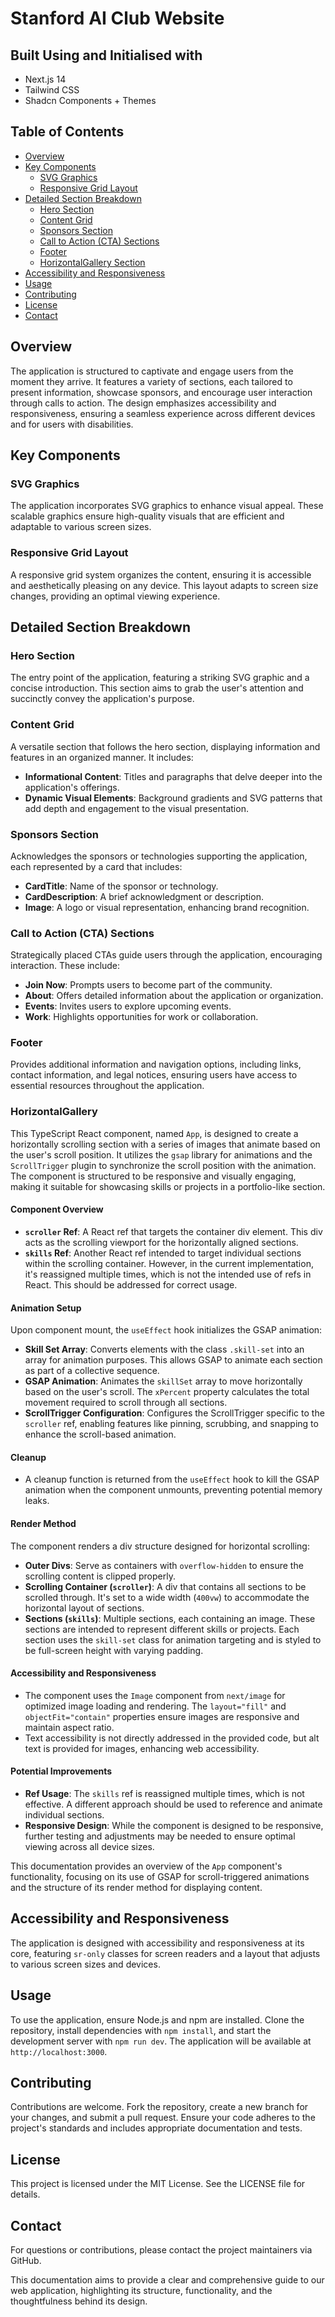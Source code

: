 # Stanford AI Club Website

## Built Using and Initialised with 
- Next.js 14 
- Tailwind CSS
- Shadcn Components + Themes

## Table of Contents

- [Overview](#overview)
- [Key Components](#key-components)
  - [SVG Graphics](#svg-graphics)
  - [Responsive Grid Layout](#responsive-grid-layout)
- [Detailed Section Breakdown](#detailed-section-breakdown)
  - [Hero Section](#hero-section)
  - [Content Grid](#content-grid)
  - [Sponsors Section](#sponsors-section)
  - [Call to Action (CTA) Sections](#call-to-action-cta-sections)
  - [Footer](#footer)
  - [HorizontalGallery Section](#horizontal-gallery)
- [Accessibility and Responsiveness](#accessibility-and-responsiveness)
- [Usage](#usage)
- [Contributing](#contributing)
- [License](#license)
- [Contact](#contact)

## Overview

The application is structured to captivate and engage users from the moment they arrive. It features a variety of sections, each tailored to present information, showcase sponsors, and encourage user interaction through calls to action. The design emphasizes accessibility and responsiveness, ensuring a seamless experience across different devices and for users with disabilities.

## Key Components

### SVG Graphics

The application incorporates SVG graphics to enhance visual appeal. These scalable graphics ensure high-quality visuals that are efficient and adaptable to various screen sizes.

### Responsive Grid Layout

A responsive grid system organizes the content, ensuring it is accessible and aesthetically pleasing on any device. This layout adapts to screen size changes, providing an optimal viewing experience.

## Detailed Section Breakdown

### Hero Section

The entry point of the application, featuring a striking SVG graphic and a concise introduction. This section aims to grab the user's attention and succinctly convey the application's purpose.

### Content Grid

A versatile section that follows the hero section, displaying information and features in an organized manner. It includes:

- **Informational Content**: Titles and paragraphs that delve deeper into the application's offerings.
- **Dynamic Visual Elements**: Background gradients and SVG patterns that add depth and engagement to the visual presentation.

### Sponsors Section

Acknowledges the sponsors or technologies supporting the application, each represented by a card that includes:

- **CardTitle**: Name of the sponsor or technology.
- **CardDescription**: A brief acknowledgment or description.
- **Image**: A logo or visual representation, enhancing brand recognition.

### Call to Action (CTA) Sections

Strategically placed CTAs guide users through the application, encouraging interaction. These include:

- **Join Now**: Prompts users to become part of the community.
- **About**: Offers detailed information about the application or organization.
- **Events**: Invites users to explore upcoming events.
- **Work**: Highlights opportunities for work or collaboration.

### Footer

Provides additional information and navigation options, including links, contact information, and legal notices, ensuring users have access to essential resources throughout the application.

### HorizontalGallery 
This TypeScript React component, named `App`, is designed to create a horizontally scrolling section with a series of images that animate based on the user's scroll position. It utilizes the `gsap` library for animations and the `ScrollTrigger` plugin to synchronize the scroll position with the animation. The component is structured to be responsive and visually engaging, making it suitable for showcasing skills or projects in a portfolio-like section.

#### Component Overview

- **`scroller` Ref**: A React ref that targets the container div element. This div acts as the scrolling viewport for the horizontally aligned sections.
- **`skills` Ref**: Another React ref intended to target individual sections within the scrolling container. However, in the current implementation, it's reassigned multiple times, which is not the intended use of refs in React. This should be addressed for correct usage.

#### Animation Setup

Upon component mount, the `useEffect` hook initializes the GSAP animation:

- **Skill Set Array**: Converts elements with the class `.skill-set` into an array for animation purposes. This allows GSAP to animate each section as part of a collective sequence.
- **GSAP Animation**: Animates the `skillSet` array to move horizontally based on the user's scroll. The `xPercent` property calculates the total movement required to scroll through all sections.
- **ScrollTrigger Configuration**: Configures the ScrollTrigger specific to the `scroller` ref, enabling features like pinning, scrubbing, and snapping to enhance the scroll-based animation.

#### Cleanup

- A cleanup function is returned from the `useEffect` hook to kill the GSAP animation when the component unmounts, preventing potential memory leaks.

#### Render Method

The component renders a div structure designed for horizontal scrolling:

- **Outer Divs**: Serve as containers with `overflow-hidden` to ensure the scrolling content is clipped properly.
- **Scrolling Container (`scroller`)**: A div that contains all sections to be scrolled through. It's set to a wide width (`400vw`) to accommodate the horizontal layout of sections.
- **Sections (`skills`)**: Multiple sections, each containing an image. These sections are intended to represent different skills or projects. Each section uses the `skill-set` class for animation targeting and is styled to be full-screen height with varying padding.

#### Accessibility and Responsiveness

- The component uses the `Image` component from `next/image` for optimized image loading and rendering. The `layout="fill"` and `objectFit="contain"` properties ensure images are responsive and maintain aspect ratio.
- Text accessibility is not directly addressed in the provided code, but alt text is provided for images, enhancing web accessibility.

#### Potential Improvements

- **Ref Usage**: The `skills` ref is reassigned multiple times, which is not effective. A different approach should be used to reference and animate individual sections.
- **Responsive Design**: While the component is designed to be responsive, further testing and adjustments may be needed to ensure optimal viewing across all device sizes.

This documentation provides an overview of the `App` component's functionality, focusing on its use of GSAP for scroll-triggered animations and the structure of its render method for displaying content.

## Accessibility and Responsiveness

The application is designed with accessibility and responsiveness at its core, featuring `sr-only` classes for screen readers and a layout that adjusts to various screen sizes and devices.

## Usage

To use the application, ensure Node.js and npm are installed. Clone the repository, install dependencies with `npm install`, and start the development server with `npm run dev`. The application will be available at `http://localhost:3000`.

## Contributing

Contributions are welcome. Fork the repository, create a new branch for your changes, and submit a pull request. Ensure your code adheres to the project's standards and includes appropriate documentation and tests.

## License

This project is licensed under the MIT License. See the LICENSE file for details.

## Contact

For questions or contributions, please contact the project maintainers via GitHub.

This documentation aims to provide a clear and comprehensive guide to our web application, highlighting its structure, functionality, and the thoughtfulness behind its design.